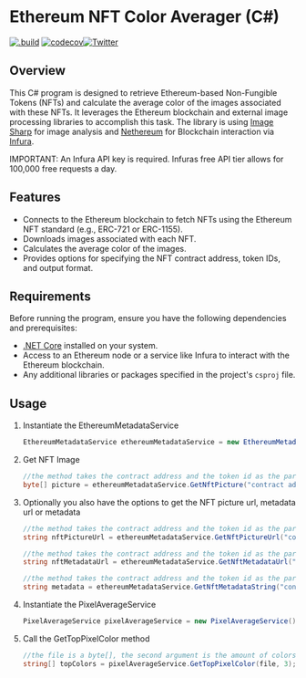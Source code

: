 # Ethereum NFT Color Averager (C#)

[![.build](https://github.com/mehonja/NFTColorAverageForEthereum/actions/workflows/dotnet.yml/badge.svg)](https://github.com/mehonja/NFTColorAverageForEthereum/actions/workflows/dotnet.yml) [![codecov](https://codecov.io/gh/mehonja/NFTColorAverageForEthereum/graph/badge.svg?token=K1PM6O1FQ8)](https://codecov.io/gh/mehonja/NFTColorAverageForEthereum)[![Twitter](https://img.shields.io/twitter/url/http/shields.io.svg?style=flat&logo=twitter)]([https://twitter.com/intent/tweet?hashtags=imagesharp,dotnet,oss&text=ImageSharp.+A+new+cross-platform+2D+graphics+API+in+C%23&url=https%3a%2f%2fgithub.com%2fSixLabors%2fImageSharp&via=sixlabors](https://twitter.com/meholini))

## Overview

This C# program is designed to retrieve Ethereum-based Non-Fungible Tokens (NFTs) and calculate the average color of the images associated with these NFTs. It leverages the Ethereum blockchain and external image processing libraries to accomplish this task.
The library is using [Image Sharp](https://github.com/SixLabors/ImageSharp) for image analysis and [Nethereum](https://github.com/Nethereum/Nethereum) for Blockchain interaction via [Infura](https://www.infura.io).

IMPORTANT: An Infura API key is required. Infuras free API tier allows for 100,000 free requests a day.

## Features

- Connects to the Ethereum blockchain to fetch NFTs using the Ethereum NFT standard (e.g., ERC-721 or ERC-1155).
- Downloads images associated with each NFT.
- Calculates the average color of the images.
- Provides options for specifying the NFT contract address, token IDs, and output format.

## Requirements

Before running the program, ensure you have the following dependencies and prerequisites:

- [.NET Core](https://dotnet.microsoft.com/download) installed on your system.
- Access to an Ethereum node or a service like Infura to interact with the Ethereum blockchain.
- Any additional libraries or packages specified in the project's `csproj` file.

## Usage

1. Instantiate the EthereumMetadataService

   ```cs
   EthereumMetadataService ethereumMetadataService = new EthereumMetadataService("your infura API key");

2. Get NFT Image

   ```cs
   //the method takes the contract address and the token id as the parameter
   byte[] picture = ethereumMetadataService.GetNftPicture("contract address", 1);

3. Optionally you also have the options to get the NFT picture url, metadata url or metadata

   ```cs
   //the method takes the contract address and the token id as the parameter
   string nftPictureUrl = ethereumMetadataService.GetNftPictureUrl("contract address", 1);

   //the method takes the contract address and the token id as the parameter
   string nftMetadataUrl = ethereumMetadataService.GetNftMetadataUrl("contract address", 1);

   //the method takes the contract address and the token id as the parameter
   string metadata = ethereumMetadataService.GetNftMetadataString("contract address", 1);
   ```
4. Instantiate the PixelAverageService

   ```cs
   PixelAverageService pixelAverageService = new PixelAverageService();

5. Call the GetTopPixelColor method

   ```cs
   //the file is a byte[], the second argument is the amount of colors that is returned, the method returns the RGBA
   string[] topColors = pixelAverageService.GetTopPixelColor(file, 3);
